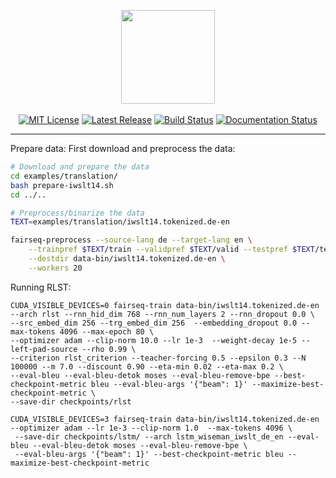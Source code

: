 <p align="center">
  <img src="docs/fairseq_logo.png" width="150">
  <br />
  <br />
  <a href="https://github.com/pytorch/fairseq/blob/master/LICENSE"><img alt="MIT License" src="https://img.shields.io/badge/license-MIT-blue.svg" /></a>
  <a href="https://github.com/pytorch/fairseq/releases"><img alt="Latest Release" src="https://img.shields.io/github/release/pytorch/fairseq.svg" /></a>
  <a href="https://github.com/pytorch/fairseq/actions?query=workflow:build"><img alt="Build Status" src="https://github.com/pytorch/fairseq/workflows/build/badge.svg" /></a>
  <a href="https://fairseq.readthedocs.io/en/latest/?badge=latest"><img alt="Documentation Status" src="https://readthedocs.org/projects/fairseq/badge/?version=latest" /></a>
</p>

--------------------------------------------------------------------------------
Prepare data:
First download and preprocess the data:
```bash
# Download and prepare the data
cd examples/translation/
bash prepare-iwslt14.sh
cd ../..

# Preprocess/binarize the data
TEXT=examples/translation/iwslt14.tokenized.de-en

fairseq-preprocess --source-lang de --target-lang en \
    --trainpref $TEXT/train --validpref $TEXT/valid --testpref $TEXT/test \
    --destdir data-bin/iwslt14.tokenized.de-en \
    --workers 20
```

Running RLST:
```shell
CUDA_VISIBLE_DEVICES=0 fairseq-train data-bin/iwslt14.tokenized.de-en --arch rlst --rnn_hid_dim 768 --rnn_num_layers 2 --rnn_dropout 0.0 \
--src_embed_dim 256 --trg_embed_dim 256  --embedding_dropout 0.0 --max-tokens 4096 --max-epoch 80 \
--optimizer adam --clip-norm 10.0 --lr 1e-3  --weight-decay 1e-5 --left-pad-source --rho 0.99 \
--criterion rlst_criterion --teacher-forcing 0.5 --epsilon 0.3 --N 100000 --m 7.0 --discount 0.90 --eta-min 0.02 --eta-max 0.2 \
--eval-bleu --eval-bleu-detok moses --eval-bleu-remove-bpe --best-checkpoint-metric bleu --eval-bleu-args '{"beam": 1}' --maximize-best-checkpoint-metric \
--save-dir checkpoints/rlst
```
```shell
CUDA_VISIBLE_DEVICES=3 fairseq-train data-bin/iwslt14.tokenized.de-en --optimizer adam --lr 1e-3 --clip-norm 1.0  --max-tokens 4096 \
 --save-dir checkpoints/lstm/ --arch lstm_wiseman_iwslt_de_en --eval-bleu --eval-bleu-detok moses --eval-bleu-remove-bpe \
 --eval-bleu-args '{"beam": 1}' --best-checkpoint-metric bleu --maximize-best-checkpoint-metric
```
